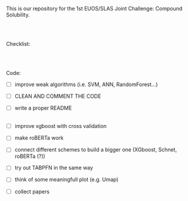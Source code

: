 This is our repository for the 1st EUOS/SLAS Joint Challenge: Compound Solubility.

<br/><br/>

Checklist:

<br/><br/>

Code:
- [ ] improve weak algorithms (i.e. SVM, ANN, RandomForest...)
- [ ] CLEAN AND COMMENT THE CODE
- [ ] write a proper README
<br/><br/>

- [ ] improve xgboost with cross validation
- [ ] make roBERTa work
- [ ] connect different schemes to build a bigger one (XGboost, Schnet, roBERTa (?))
- [ ] try out TABPFN in the same way
- [ ] think of some meaningfull plot (e.g. Umap)
- [ ] collect papers
